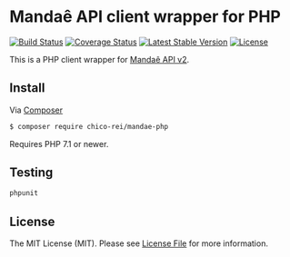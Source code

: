 # Mandaê API client wrapper for PHP

[![Build Status](https://travis-ci.org/chico-rei/mandae-php.svg)](https://travis-ci.org/chico-rei/mandae-php) 
[![Coverage Status](https://coveralls.io/repos/github/chico-rei/mandae-php/badge.svg?branch=master)](https://coveralls.io/github/chico-rei/mandae-php?branch=master)
[![Latest Stable Version](https://poser.pugx.org/chico-rei/mandae-php/v/stable)](https://packagist.org/packages/chico-rei/mandae-php)
[![License](https://poser.pugx.org/chico-rei/mandae-php/license)](https://packagist.org/packages/chico-rei/mandae-php)

This is a PHP client wrapper for [Mandaê API v2](https://dev.mandae.com.br/api/index.html).

## Install

Via [Composer](https://getcomposer.org/)

```bash
$ composer require chico-rei/mandae-php
```

Requires PHP 7.1 or newer.

## Testing

```bash
phpunit
```

## License

The MIT License (MIT). Please see [License File](LICENSE.md) for more information.